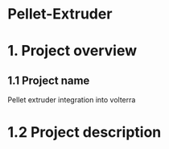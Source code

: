 # Pellet-Extruder
# 1. Project overview
## 1.1 Project name
Pellet extruder integration into volterra
# 1.2 Project description
